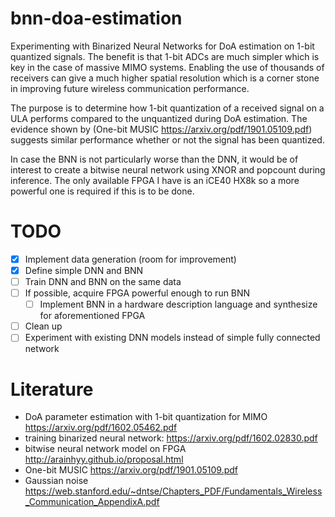 # bnn-doa-estimation

Experimenting with Binarized Neural Networks for DoA estimation on 1-bit quantized signals. The benefit is that 1-bit ADCs are much simpler which is key in the case of massive MIMO systems. Enabling the use of thousands of receivers can give a much higher spatial resolution which is a corner stone in improving future wireless communication performance.

The purpose is to determine how 1-bit quantization of a received signal on a ULA performs compared to the unquantized during DoA estimation. The evidence shown by (One-bit MUSIC https://arxiv.org/pdf/1901.05109.pdf) suggests similar performance whether or not the signal has been quantized.

In case the BNN is not particularly worse than the DNN, it would be of interest to create a bitwise neural network using XNOR and popcount during inference. The only available FPGA I have is an iCE40 HX8k so a more powerful one is required if this is to be done.

# TODO
- [x] Implement data generation (room for improvement)
- [x] Define simple DNN and BNN
- [ ] Train DNN and BNN on the same data
- [ ] If possible, acquire FPGA powerful enough to run BNN
  - [ ] Implement BNN in a hardware description language and synthesize for aforementioned FPGA
- [ ] Clean up
- [ ] Experiment with existing DNN models instead of simple fully connected network

# Literature

* DoA parameter estimation with 1-bit quantization for MIMO  https://arxiv.org/pdf/1602.05462.pdf
* training binarized neural network: https://arxiv.org/pdf/1602.02830.pdf
* bitwise neural network model on FPGA http://arainhyy.github.io/proposal.html
* One-bit MUSIC https://arxiv.org/pdf/1901.05109.pdf
* Gaussian noise https://web.stanford.edu/~dntse/Chapters_PDF/Fundamentals_Wireless_Communication_AppendixA.pdf
